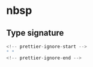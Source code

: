 # nbsp

## Type signature

```typescript
<!-- prettier-ignore-start -->
" "
<!-- prettier-ignore-end -->
```

